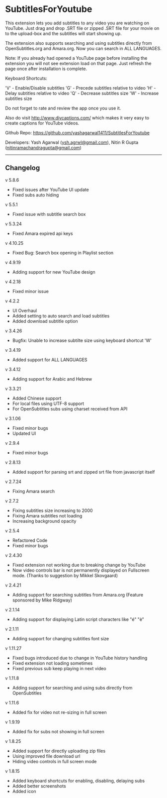 SubtitlesForYoutube
===================

This extension lets you add subtitles to any video you are watching on YouTube. Just drag and drop .SRT file or zipped .SRT file for your movie on to the upload-box and the subtitles will start showing up.

The extension also supports searching and using subtitles directly from OpenSubtitles.org and Amara.org. Now you can search in ALL LANGUAGES.

Note: If you already had opened a YouTube page before installing the extension you will not see extension load on that page. Just refresh the page once after installation is complete.

Keyboard Shortcuts:

'V' - Enable/Disable subtitles
'G' - Precede subtitles relative to video
'H' - Delay subtitles relative to video
'Q' - Decrease subtitles size
'W' - Increase subtitles size

Do not forget to rate and review the app once you use it.

Also do visit http://www.diycaptions.com/ which makes it very easy to create captions for YouTube videos.

Github Repo: https://github.com/yashagarwal1411/SubtitlesForYoutube

Developers: Yash Agarwal (ysh.agrwl@gmail.com), Nitin R Gupta (nitinramachandragupta@gmail.com)

------------
Changelog
------------

v 5.8.6
+ Fixed issues after YouTube UI update
+ Fixed subs auto hiding

v 5.5.1
+ Fixed issue with subtitle search box

v 5.3.24
+ Fixed Amara expired api keys

v 4.10.25
+ Fixed Bug: Search box opening in Playlist section

v 4.9.19
+ Adding support for new YouTube design

v 4.2.18
+ Fixed minor issue

v 4.2.2
+ UI Overhaul
+ Added setting to auto search and load subtitles
+ Added download subtitle option

v 3.4.26
+ Bugfix: Unable to increase subtilte size using keyboard shortcut 'W'

v 3.4.19
+ Added support for ALL LANGUAGES

v 3.4.12
+ Adding support for Arabic and Hebrew

v 3.3.21
+ Added Chinese support
+ For local files using UTF-8 support
+ For OpenSubtitles subs using charset
   received from API

v 3.1.06
+ Fixed minor bugs
+ Updated UI

v 2.9.4
+ Fixed minor bugs

v 2.8.13
+ Added support for parsing srt and zipped srt file from javascript itself

v 2.7.24
+ Fixing Amara search

v 2.7.2
+ Fixing subtitles size increasing to 2000
+ Fixing Amara subtitles not loading
+ Increasing background opacity

v 2.5.4
+ Refactored Code
+ Fixed minor bugs

v 2.4.30
+ Fixed extension not working due to breaking change by YouTube
+ Now video controls bar is not permanently displayed on Fullscreen mode. (Thanks to suggestion by Mikkel Skovgaard)

v 2.4.21
+ Adding support for searching subtitles from Amara.org (Feature sponsored by Mike Ridgway)

v 2.1.14
+ Adding support for displaying Latin script characters like "é" "è"

v 2.1.11
+ Adding support for changing subtitles font size

v 1.11.27
+ Fixed bugs introduced due to change in YouTube history handling
+ Fixed extension not loading sometimes
+ Fixed previous sub keep playing in next video

v 1.11.8
+ Adding support for searching and using subs directly from OpenSubtitles

v 1.11.6
+ Added fix for video not re-sizing in full screen

v 1.9.19
+ Added fix for subs not showing in full screen

v 1.8.25
+ Added support for directly uploading zip files
+ Using improved file download url
+ Hiding video controls in full screen mode

v 1.8.15
+ Added keyboard shortcuts for enabling, disabling, delaying subs
+ Added better screenshots
+ Added icon
